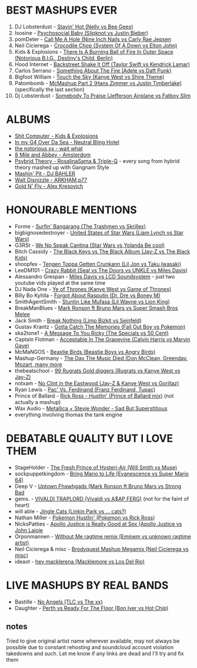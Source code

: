 BEST MASHUPS EVER
=================

1. DJ Lobsterdust - [Stayin' Hot (Nelly vs Bee Gees)](https://www.youtube.com/watch?v=-tlhMRoNJrs)
1. Isosine - [Psychosocial Baby (Slipknot vs Justin Bieber)](https://www.youtube.com/watch?v=kspPE9E1yGM)
1. pomDeter - [Call Me A Hole (Nine Inch Nails vs Carly Rae Jepsen](https://www.youtube.com/watch?v=5Lm1FL7gWl4)
1. Neil Cicierega - [Crocodile Chop (System Of A Down vs Elton John)](https://www.youtube.com/watch?v=J4cGqu2_GQQ)
1. Kids & Explosions - [There Is A Burning Ball of Fire In Outer Space (Notorious B.I.G., Destiny's Child, Berlin)](https://www.youtube.com/watch?v=AA4xY8RrDpA)
1. Hood Internet - [Backstreet Shake It Off (Taylor Swift vs Kendrick Lamar)](https://www.youtube.com/watch?v=f6m37Op3_JY)
1. Carlos Serrano - [Something About The Fire (Adele vs Daft Punk)](https://www.youtube.com/watch?v=4nVJ4WhYVWA)
1. Bigfoot William - [Touch the Sky (Kanye West vs Shire Theme)](https://soundcloud.com/willpjohnson/touch-the-sky-shire-theme)
1. Patombomb - [McMashup Part 2 (Hans Zimmer vs Justin Timberlake)](https://www.youtube.com/watch?v=V8XttfTd_zU&t=4m15s) (specifically the last section)
1. Dj Lobsterdust - [Somebody To Praise (Jefferson Airplane vs Fatboy Slim](https://www.youtube.com/watch?v=VBtI_sUuL58)

ALBUMS
======

* [Shit Computer - Kids & Explosions](http://www.kidsandexplosions.com/shitcomputer/)  
* [In my G4 Over Da Sea - Neutral Bling Hotel](https://psycosis.bandcamp.com/album/in-my-g4-over-da-sea)  
* [the notorious xx - wait what](http://waitwhat.bandcamp.com/album/the-notorious-xx)  
* [8 Mile and Abbey - Amsterdom](http://www.8mileandabbey.com/)  
* [Psybrid Theory - RosalinaSama & Triple-Q](http://triple-q.bandcamp.com/album/psybrid-theory) - every song from hybrid theory mashed up with Gangnam Style
* [Mashin' Pit - DJ BAHLER](https://djbahler.bandcamp.com/album/mashin-pit)
* [Walt Disnizzle - ARKHAM.p77](https://soundcloud.com/arkham_p77/walt_disnizzle)
* [Gold N' Fly - Alex Kresovich](http://goldnfly007.blogspot.co.uk/)

HONOURABLE MENTIONS
===================

* Forme - [Surfin' Bangarang (The Trashmen vs Skrillex)](https://www.youtube.com/watch?v=QDYpP336we0)
* bigbignosedestroyer - [United States of Star Wars (Liam Lynch vs Star Wars)](https://www.youtube.com/watch?v=-3znWnEE37k)
* G3RSt - [We No Speak Cantina (Star Wars vs Yolanda Be cool)](https://www.youtube.com/watch?v=LoZQYOrVQq0)
* Bitch Cassidy - [The Black Keys vs The Black Album (Jay-Z vs The Black Kids)](https://soundcloud.com/bitch-cassidy/the-black-keys-vs-the-black)
* shoopfex - [Tengen Toppa Getten Crunkann (Lil Jon vs Taku Iwasaki)](https://www.youtube.com/watch?v=UWgNW-LUCq4)
* LeeDM101 - [Crazy Rabbit (Seal vs The Doors vs UNKLE vs Miles Davis)](https://www.youtube.com/watch?v=wGWofc7lYZU)
* Alessandro Grespan - [Miles Davis vs LCD Soundsystem](http://www.youtube.com/watch?v=huEtJw7pfLk) - just two youtube vids played at the same time
* DJ Nada One - [Ye of Thrones (Kanye West vs Game of Thrones)](https://soundcloud.com/djnadaone/ye-of-thrones)
* Billy Bo Kyhlla - [Forgot About Rasputin (Dr. Dre vs Boney M)](https://www.youtube.com/watch?v=WG4xTPAEoYY)
* SmithAgentSmith - [Stuntin Like Mufasa (Lil Wayne vs Lion King)](https://www.youtube.com/watch?v=RlSMlUetZ_Y)
* BreakManBlues - [Mark Ronson ft Bruno Mars vs Super Smash Bros Melee](https://soundcloud.com/breakmanblues/uptown-targets)
* Jack Smith - [Break Nothing (Limp Bizkit vs Seinfeld)](https://www.youtube.com/watch?v=HjZyT4YfIiY)
* Gustav Krantz - [Gotta Catch The Memories (Fall Out Boy vs Pokemon)](https://soundcloud.com/gustavkrantzmashups/gotta-catch-the-memories-fall-out-boy-vs-pokemon-theme)
* ska2tone1 - [A Message To You Ricky (The Specials vs 50 Cent)](https://www.youtube.com/watch?v=itmiXhCFrn4)
* Captain Flotman - [Acceptable In The Grapevine (Calvin Harris vs Marvin Gaye)](https://soundcloud.com/captain-flotman/acceptable-in-the-grapevine)
* McMaNGOS - [Beastie Birds (Beastie Boys vs Angry Birds)](https://soundcloud.com/mcmangos/beastie-birds)
* Mashup-Germany - [The Day The Music Died (Don McClean, Greenday, Mozart, many more](https://www.youtube.com/watch?v=7Vr3beWalYA)
* thebeatschool - [99 Rugrats Gold diggers (Rugrats vs Kanye West vs Jay-Z)](https://www.youtube.com/watch?v=cN_sSuu8nSE)
* notxam - [No Clint in the Eastwood (Jay-Z & Kanye West vs Gorillaz)](http://notxam.tumblr.com/post/49834941113/my-good-friend-lorn-had-this-ridiculous-fantastic)
* Ryan Lewis - [Pac' Vs. Ferdinand (Franz Ferdinand, Tupac)](https://www.youtube.com/watch?v=1Q9AiWAhfbY)
* Prince of Ballard - [Rick Ross - Hustlin' (Prince of Ballard mix)](https://www.youtube.com/watch?v=_ZEJacBjuMw) (not actually a mashup)
* Wax Audio - [Metallica + Stevie Wonder - Sad But Superstitious](https://soundcloud.com/waxaudio/sad-but-superstitious)
* everything involving thomas the tank engine

DEBATABLE QUALITY BUT I LOVE THEM
====================================
* StageHolder - [The Fresh Prince of Hysteri-Air (Will Smith vs Muse)](https://www.youtube.com/watch?v=z6H0q71f9XU)
* sockpuppetkingdom - [Bring Mario to Life (Evanescence vs Super Mario 64)](https://soundcloud.com/net_bastard/bring-mario-to-life) 
* Deep V - [Uptown Fhqwhgads (Mark Ronson ft Bruno Mars vs Strong Bad](https://www.youtube.com/watch?v=t6IKTNmn3Uo)
* gems. - [VIVALDI TRAPLORD (Vivaldi vs A$AP FERG)](https://soundcloud.com/gemsmke/vivaldi-traplord) (not for the faint of heart)
* will able - [Jingle Cats (Linkin Park vs ... cats?)](https://www.youtube.com/watch?v=Tll5vf1NI3k)
* Nathan Miller - [Pokemon Hustlin' (Pokemon vs Rick Ross)](https://www.youtube.com/watch?v=_tPeNHBy5GQ)
* NicksPatties - [Apollo Justice is Really Good at Sex (Apollo Justice vs John Lajoie](https://soundcloud.com/nickspatties/apollo-justice-is-really-good-at-sex)
* Orponmannen - [Without Me ragtime remix (Eminem vs unknown ragtime artist)](https://www.youtube.com/watch?v=icVlW_MdrCA)
* Neil Cicierega & misc - [Brodyquest Mashup Megamix (Neil Cicierega vs misc)](https://www.youtube.com/watch?v=YqBLxzn6kcU)
* ideaot - [hey macklerena (Macklemore vs Los Del Rio)](https://soundcloud.com/ideaot/macklerena)

LIVE MASHUPS BY REAL BANDS
==========================
* Bastille - [No Angels (TLC vs The xx)](https://www.youtube.com/watch?v=8MHZ3GwPRqA)
* Daughter - [Perth vs Ready For The Floor (Bon Iver vs Hot Chip)](https://www.youtube.com/watch?v=3IiyG5-kIN8)


notes
-----

Tried to give original artist name wherever available, may not always be possible due to constant rehosting and soundcloud account violation takedowns and such. Let me know if any links are dead and I'll try and fix them
